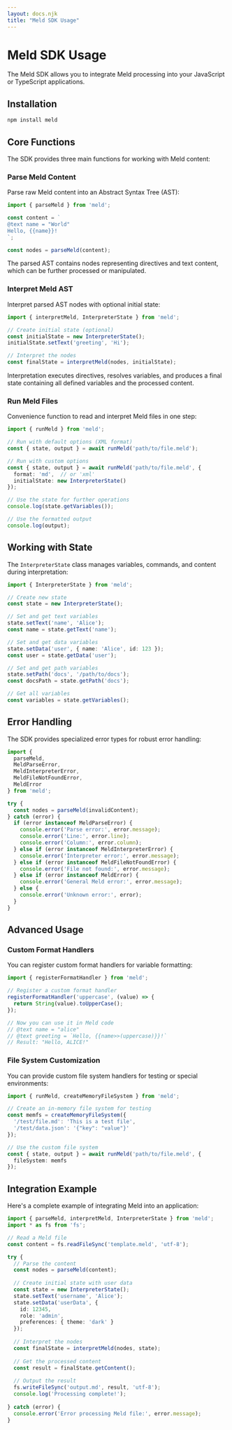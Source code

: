 ```yaml
---
layout: docs.njk
title: "Meld SDK Usage"
---
```


# Meld SDK Usage

The Meld SDK allows you to integrate Meld processing into your JavaScript or TypeScript applications.

## Installation

```bash
npm install meld
```

## Core Functions

The SDK provides three main functions for working with Meld content:

### Parse Meld Content

Parse raw Meld content into an Abstract Syntax Tree (AST):

```typescript
import { parseMeld } from 'meld';

const content = `
@text name = "World"
Hello, {{name}}!
`;

const nodes = parseMeld(content);
```

The parsed AST contains nodes representing directives and text content, which can be further processed or manipulated.

### Interpret Meld AST

Interpret parsed AST nodes with optional initial state:

```typescript
import { interpretMeld, InterpreterState } from 'meld';

// Create initial state (optional)
const initialState = new InterpreterState();
initialState.setText('greeting', 'Hi');

// Interpret the nodes
const finalState = interpretMeld(nodes, initialState);
```

Interpretation executes directives, resolves variables, and produces a final state containing all defined variables and the processed content.

### Run Meld Files

Convenience function to read and interpret Meld files in one step:

```typescript
import { runMeld } from 'meld';

// Run with default options (XML format)
const { state, output } = await runMeld('path/to/file.meld');

// Run with custom options
const { state, output } = await runMeld('path/to/file.meld', {
  format: 'md',  // or 'xml'
  initialState: new InterpreterState()
});

// Use the state for further operations
console.log(state.getVariables());

// Use the formatted output
console.log(output);
```

## Working with State

The `InterpreterState` class manages variables, commands, and content during interpretation:

```typescript
import { InterpreterState } from 'meld';

// Create new state
const state = new InterpreterState();

// Set and get text variables
state.setText('name', 'Alice');
const name = state.getText('name');

// Set and get data variables
state.setData('user', { name: 'Alice', id: 123 });
const user = state.getData('user');

// Set and get path variables
state.setPath('docs', '/path/to/docs');
const docsPath = state.getPath('docs');

// Get all variables
const variables = state.getVariables();
```

## Error Handling

The SDK provides specialized error types for robust error handling:

```typescript
import { 
  parseMeld, 
  MeldParseError, 
  MeldInterpreterError,
  MeldFileNotFoundError,
  MeldError
} from 'meld';

try {
  const nodes = parseMeld(invalidContent);
} catch (error) {
  if (error instanceof MeldParseError) {
    console.error('Parse error:', error.message);
    console.error('Line:', error.line);
    console.error('Column:', error.column);
  } else if (error instanceof MeldInterpreterError) {
    console.error('Interpreter error:', error.message);
  } else if (error instanceof MeldFileNotFoundError) {
    console.error('File not found:', error.message);
  } else if (error instanceof MeldError) {
    console.error('General Meld error:', error.message);
  } else {
    console.error('Unknown error:', error);
  }
}
```

## Advanced Usage

### Custom Format Handlers

You can register custom format handlers for variable formatting:

```typescript
import { registerFormatHandler } from 'meld';

// Register a custom format handler
registerFormatHandler('uppercase', (value) => {
  return String(value).toUpperCase();
});

// Now you can use it in Meld code
// @text name = "alice"
// @text greeting = `Hello, {{name>>(uppercase)}}!`
// Result: "Hello, ALICE!"
```

### File System Customization

You can provide custom file system handlers for testing or special environments:

```typescript
import { runMeld, createMemoryFileSystem } from 'meld';

// Create an in-memory file system for testing
const memfs = createMemoryFileSystem({
  '/test/file.md': 'This is a test file',
  '/test/data.json': '{"key": "value"}'
});

// Use the custom file system
const { state, output } = await runMeld('path/to/file.meld', {
  fileSystem: memfs
});
```

## Integration Example

Here's a complete example of integrating Meld into an application:

```typescript
import { parseMeld, interpretMeld, InterpreterState } from 'meld';
import * as fs from 'fs';

// Read a Meld file
const content = fs.readFileSync('template.meld', 'utf-8');

try {
  // Parse the content
  const nodes = parseMeld(content);
  
  // Create initial state with user data
  const state = new InterpreterState();
  state.setText('username', 'Alice');
  state.setData('userData', { 
    id: 12345,
    role: 'admin',
    preferences: { theme: 'dark' }
  });
  
  // Interpret the nodes
  const finalState = interpretMeld(nodes, state);
  
  // Get the processed content
  const result = finalState.getContent();
  
  // Output the result
  fs.writeFileSync('output.md', result, 'utf-8');
  console.log('Processing complete!');
  
} catch (error) {
  console.error('Error processing Meld file:', error.message);
}
```